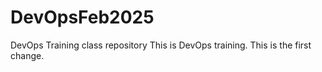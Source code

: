 # DevOpsFeb2025
DevOps Training class repository
This is DevOps training.
This is the first change.
